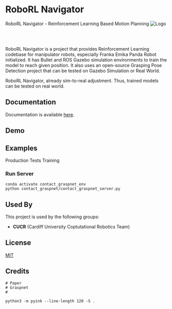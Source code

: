 # RoboRL Navigator
RoboRL Navigator - Reinforcement Learning Based Motion Planning
![Logo](https://dev-to-uploads.s3.amazonaws.com/uploads/articles/th5xamgrr6se0x5ro4g6.png)

<br>
<br>

RoboRL Navigator is a project that provides Reinforcement Learning codebase for 
manipulator robots, especially Franka Emika Panda Robot initialized.
It has Bullet and ROS Gazebo simulation environments to train the model
to reach given position. It also uses an open-source Grasping Pose Detection project
that can be tested on Gazebo Simulation or Real World.

RoboRL Navigator, already sim-to-real adjustment. Thus, trained models can be tested on
real world.

## Documentation

Documentation is available [here](assets/documentation/documentation.md).

## Demo


## Examples

Production
Tests
Training

### Run Server
```shell
conda activate contact_graspnet_env
python contact_graspnet/contact_graspnet_server.py
```

## Used By

This project is used by the following groups:

- **CUCR** (Cardiff University Coptutational Robotics Team)



## License

[MIT](https://choosealicense.com/licenses/mit/)


## Credits
```shell
# Paper
# Graspnet
# 

python3 -m pyink --line-length 120 -S .

```